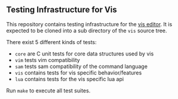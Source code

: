Testing Infrastructure for Vis
------------------------------

This repository contains testing infrastructure for the
[vis editor](https://github.com/martanne/vis). It is expected
to be cloned into a sub directory of the `vis` source tree.

There exist 5 different kinds of tests:

 * `core` are C unit tests for core data structures used by vis
 * `vim` tests vim compatibility
 * `sam` tests sam compatibility of the command language
 * `vis` contains tests for vis specific behavior/features
 * `lua` contains tests for the vis specific lua api

Run `make` to execute all test suites.
